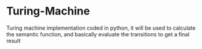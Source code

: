 # Turing-Machine
Turing machine implementation coded in python, it will be used to calculate the semantic function, and basically evaluate the transitions to get a final result
